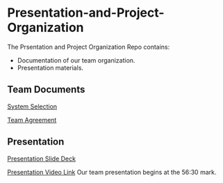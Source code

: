 # Presentation-and-Project-Organization
The Prsentation and Project Organization Repo contains:
- Documentation of our team organization.
- Presentation materials.

## Team Documents
[System Selection](https://github.com/DataVerse-Systems/Presentation-and-Project-Organization-/blob/main/System%20Selection.md)

[Team Agreement](https://github.com/DataVerse-Systems/Presentation-and-Project-Organization-/blob/main/Team_Agreement.md)

## Presentation
[Presentation Slide Deck](https://github.com/DataVerse-Systems/Presentation-and-Project-Organization/blob/main/DataVerse%20Solutions%20Final%20Project%20Deck%20.pdf)

[Presentation Video Link](https://www.facebook.com/codefellows.org/videos/ops-301-final-presentations/711803274290099/) Our team presentation begins at the 56:30 mark.
